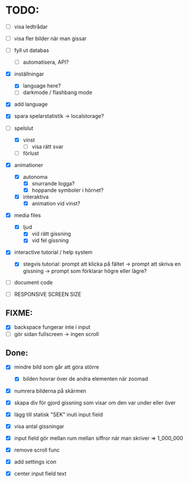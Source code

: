 # TODO:

- [ ] visa ledtrådar
- [ ] visa fler bilder när man gissar

- [ ] fyll ut databas
    - [ ] automatisera, API?


- [x] inställningar
    - [x] language here?
    - [ ] darkmode / flashbang mode

- [x] add language

- [x] spara spelarstatistik -> localstorage?

- [ ] spelslut
    - [x] vinst
        -[ ] visa rätt svar
    - [ ] förlust

- [x] animationer
    - [x] autonoma
        - [x] snurrande logga?
        - [x] hoppande symboler i hörnet?
    - [x] interaktiva  
        - [x]  animation vid vinst?

- [x] media files
    - [x] ljud
        - [x] vid rätt gissning
        - [x] vid fel gissning

- [x] interactive tutorial / help system
    - [x] stegvis tutorial: prompt att klicka på fältet -> prompt att skriva en gissning -> prompt som förklarar högre eller lägre?

- [ ] document code

- [ ] RESPONSIVE SCREEN SIZE

## FIXME:

- [x] backspace fungerar inte i input
- [ ] gör sidan fullscreen -> ingen scroll

## Done:

- [x] mindre bild som går att göra större
    - [x] bilden hovrar över de andra elementen när zoomad
- [x] numrera bilderna på skärmen
- [x] skapa div för gjord gissning som visar om den var under eller över
- [x] lägg till statisk "SEK" inuti input field
- [x] visa antal gissningar
- [x] input field gör mellan rum mellan siffror när man skriver => 1_000_000
- [x] remove scroll func
- [x] add settings icon
- [x] center input field text

    

